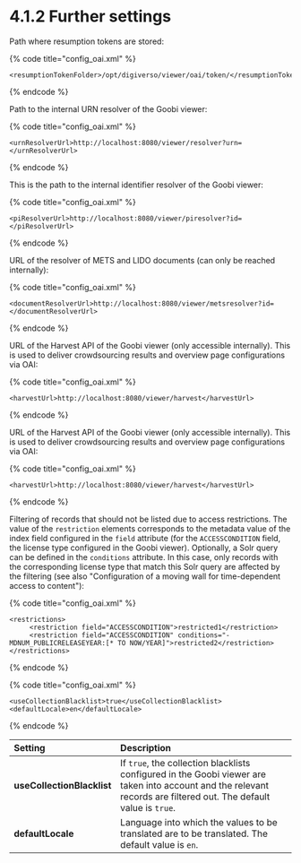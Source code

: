 # 4.1.2 Further settings

Path where resumption tokens are stored:

{% code title="config\_oai.xml" %}
```markup
<resumptionTokenFolder>/opt/digiverso/viewer/oai/token/</resumptionTokenFolder>
```
{% endcode %}

Path to the internal URN resolver of the Goobi viewer:

{% code title="config\_oai.xml" %}
```markup
<urnResolverUrl>http://localhost:8080/viewer/resolver?urn=</urnResolverUrl>
```
{% endcode %}

This is the path to the internal identifier resolver of the Goobi viewer:

{% code title="config\_oai.xml" %}
```markup
<piResolverUrl>http://localhost:8080/viewer/piresolver?id=</piResolverUrl>
```
{% endcode %}

URL of the resolver of METS and LIDO documents \(can only be reached internally\):

{% code title="config\_oai.xml" %}
```markup
<documentResolverUrl>http://localhost:8080/viewer/metsresolver?id=</documentResolverUrl>
```
{% endcode %}

URL of the Harvest API of the Goobi viewer \(only accessible internally\). This is used to deliver crowdsourcing results and overview page configurations via OAI:

{% code title="config\_oai.xml" %}
```markup
<harvestUrl>http://localhost:8080/viewer/harvest</harvestUrl>
```
{% endcode %}

URL of the Harvest API of the Goobi viewer \(only accessible internally\). This is used to deliver crowdsourcing results and overview page configurations via OAI:

{% code title="config\_oai.xml" %}
```markup
<harvestUrl>http://localhost:8080/viewer/harvest</harvestUrl>
```
{% endcode %}

Filtering of records that should not be listed due to access restrictions. The value of the `restriction` elements corresponds to the metadata value of the index field configured in the `field` attribute \(for the `ACCESSCONDITION` field, the license type configured in the Goobi viewer\). Optionally, a Solr query can be defined in the `conditions` attribute. In this case, only records with the corresponding license type that match this Solr query are affected by the filtering \(see also "Configuration of a moving wall for time-dependent access to content"\):

{% code title="config\_oai.xml" %}
```markup
<restrictions>
     <restriction field="ACCESSCONDITION">restricted1</restriction>
     <restriction field="ACCESSCONDITION" conditions="-MDNUM_PUBLICRELEASEYEAR:[* TO NOW/YEAR]">restricted2</restriction>
</restrictions>
```
{% endcode %}



{% code title="config\_oai.xml" %}
```markup
<useCollectionBlacklist>true</useCollectionBlacklist>
<defaultLocale>en</defaultLocale>
```
{% endcode %}

| Setting | Description |
| :--- | :--- |
| **useCollectionBlacklist** | If `true`, the collection blacklists configured in the Goobi viewer are taken into account and the relevant records are filtered out. The default value is `true`. |
| **defaultLocale** | Language into which the values to be translated are to be translated. The default value is `en`. |

